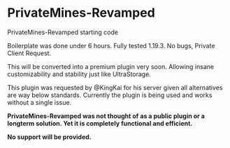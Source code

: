 # PrivateMines-Revamped

PrivateMines-Revamped starting code

Boilerplate was done under 6 hours. Fully tested 1.19.3. No bugs, Private Client Request.

This will be converted into a premium plugin very soon. Allowing insane customizability and stability just like UltraStorage.

This plugin was requested by @KingKai for his server given all alternatives are way below standards. Currently the plugin is being used and works without a single issue.

**PrivateMines-Revamped was not thought of as a public plugin or a longterm solution. Yet it is completely functional and efficient.**

**No support will be provided.**
